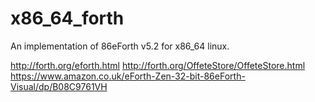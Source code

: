 # x86_64_forth

An implementation of 86eForth v5.2 for x86_64 linux.

http://forth.org/eforth.html
http://forth.org/OffeteStore/OffeteStore.html
https://www.amazon.co.uk/eForth-Zen-32-bit-86eForth-Visual/dp/B08C9761VH
